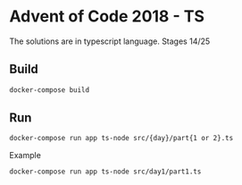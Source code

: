 Advent of Code 2018 - TS
===================

The solutions are in typescript language.
Stages 14/25

## Build
```bash
docker-compose build
```

## Run
```bash
docker-compose run app ts-node src/{day}/part{1 or 2}.ts
```
Example
```bash
docker-compose run app ts-node src/day1/part1.ts
```
